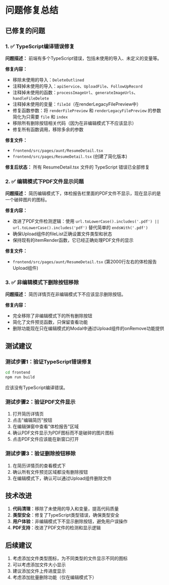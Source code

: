 # 问题修复总结

## 已修复的问题

### 1. ✅ TypeScript编译错误修复

**问题描述：** 前端有多个TypeScript错误，包括未使用的导入、未定义的变量等。

**修复内容：**
- 移除未使用的导入：`DeleteOutlined`
- 注释掉未使用的导入：`apiService`、`UploadFile`、`FollowUpRecord`
- 注释掉未使用的函数：`processImageUrl`、`generateImageUrls`、`handleFileDelete`
- 注释掉未使用的变量：`fileId`（在renderLegacyFilePreview中）
- 修复函数参数：将 `renderFilePreview` 和 `renderLegacyFilePreview` 的参数简化为只需要 `file` 和 `index`
- 移除所有删除按钮相关代码（因为在非编辑模式下不应该显示）
- 修复所有函数调用，移除多余的参数

**修复文件：**
- `frontend/src/pages/aunt/ResumeDetail.tsx`
- `frontend/src/pages/ResumeDetail.tsx` (创建了简化版本)

**修复后状态：** 所有 ResumeDetail.tsx 文件的 TypeScript 错误已全部修复

### 2. ✅ 编辑模式下PDF文件显示问题

**问题描述：** 简历编辑模式下，体检报告栏里面的PDF文件不显示，现在显示的是一个破碎图片的图标。

**修复内容：**
- 改进了PDF文件检测逻辑：使用 `url.toLowerCase().includes('.pdf') || url.toLowerCase().includes('pdf')` 替代简单的 `endsWith('.pdf')`
- 确保Upload组件的fileList正确设置文件类型和状态
- 保持现有的itemRender函数，它已经正确处理PDF文件的显示

**修复文件：**
- `frontend/src/pages/aunt/ResumeDetail.tsx` (第2000行左右的体检报告Upload组件)

### 3. ✅ 非编辑模式下删除按钮移除

**问题描述：** 简历详情页在非编辑模式下不应该显示删除按钮。

**修复内容：**
- 完全移除了非编辑模式下的所有删除按钮
- 简化了文件预览函数，只保留查看功能
- 删除功能现在只在编辑模式的Modal中通过Upload组件的onRemove功能提供

## 测试建议

### 测试步骤1：验证TypeScript错误修复
```bash
cd frontend
npm run build
```
应该没有TypeScript编译错误。

### 测试步骤2：验证PDF文件显示
1. 打开简历详情页
2. 点击"编辑简历"按钮
3. 在编辑弹窗中查看"体检报告"区域
4. 确认PDF文件显示为PDF图标而不是破碎的图片图标
5. 点击PDF文件应该能在新窗口打开

### 测试步骤3：验证删除按钮移除
1. 在简历详情页的查看模式下
2. 确认所有文件预览区域都没有删除按钮
3. 在编辑模式下，确认可以通过Upload组件删除文件

## 技术改进

1. **代码清理**：移除了未使用的导入和变量，提高代码质量
2. **类型安全**：修复了TypeScript类型错误，确保类型安全
3. **用户体验**：非编辑模式下不显示删除按钮，避免用户误操作
4. **PDF支持**：改进了PDF文件的检测和显示逻辑

## 后续建议

1. 考虑添加文件类型图标，为不同类型的文件显示不同的图标
2. 可以考虑添加文件大小显示
3. 建议添加文件上传进度显示
4. 考虑添加批量删除功能（仅在编辑模式下） 